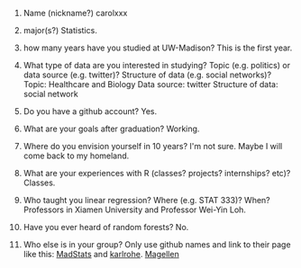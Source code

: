 1) Name (nickname?)
carolxxx


2) major(s?)
Statistics.


3) how many years have you studied at UW-Madison?
This is the first year.


4) What type of data are you interested in studying?  Topic (e.g. politics) or data source (e.g. twitter)? Structure of data (e.g. social networks)? 
Topic: Healthcare and Biology
Data source: twitter
Structure of data: social network


5) Do you have a github account?
Yes.


6) What are your goals after graduation?
Working.


7) Where do you envision yourself in 10 years?
I'm not sure. Maybe I will come back to my homeland.


8) What are your experiences with R (classes? projects? internships? etc)?  
Classes.


9) Who taught you linear regression?  Where (e.g. STAT 333)?  When?
Professors in Xiamen University and Professor Wei-Yin Loh.


10)  Have you ever heard of random forests?
No.


11)  Who else is in your group?  Only use github names and link to their page like this:  [MadStats](https://github.com/MadStats) and [karlrohe](https://github.com/karlrohe).
[Magellen](https://github.com/Magellen)
